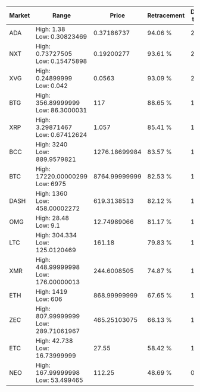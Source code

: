 | Market | Range | Price| Retracement | Doubles to 50% |
| --- | --- | --- | --- | --- |
| ADA | High: 1.38<br />Low: 0.30823469 | 0.37186737 | 94.06 % | 2.27 |
| NXT | High: 0.73727505<br />Low: 0.15475898 | 0.19200277 | 93.61 % | 2.32 |
| XVG | High: 0.24899999<br />Low: 0.042 | 0.0563 | 93.09 % | 2.58 |
| BTG | High: 356.89999999<br />Low: 86.3000031 | 117 | 88.65 % | 1.89 |
| XRP | High: 3.29871467<br />Low: 0.67412624 | 1.057 | 85.41 % | 1.88 |
| BCC | High: 3240<br />Low: 889.9579821 | 1276.18699984 | 83.57 % | 1.62 |
| BTC | High: 17220.00000299<br />Low: 6975 | 8764.99999999 | 82.53 % | 1.38 |
| DASH | High: 1360<br />Low: 458.00002272 | 619.3138513 | 82.12 % | 1.47 |
| OMG | High: 28.48<br />Low: 9.1 | 12.74989066 | 81.17 % | 1.47 |
| LTC | High: 304.334<br />Low: 125.0120469 | 161.18 | 79.83 % | 1.33 |
| XMR | High: 448.99999998<br />Low: 176.00000013 | 244.6008505 | 74.87 % | 1.28 |
| ETH | High: 1419<br />Low: 606 | 868.99999999 | 67.65 % | 1.17 |
| ZEC | High: 807.99999999<br />Low: 289.71061967 | 465.25103075 | 66.13 % | 1.18 |
| ETC | High: 42.738<br />Low: 16.73999999 | 27.55 | 58.42 % | 1.08 |
| NEO | High: 167.99999998<br />Low: 53.499465 | 112.25 | 48.69 % | 0.00 |
